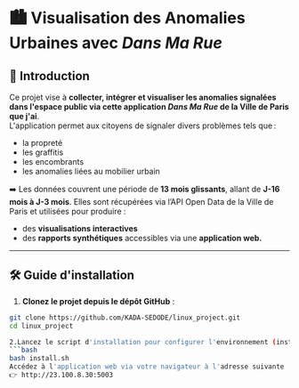 # 🏙️ Visualisation des Anomalies Urbaines avec *Dans Ma Rue*

## 📌 Introduction

Ce projet vise à **collecter, intégrer et visualiser les anomalies signalées dans l'espace public via cette application _Dans Ma Rue_ de la Ville de Paris que j'ai**.  
L'application permet aux citoyens de signaler divers problèmes tels que :
- la propreté
- les graffitis
- les encombrants
- les anomalies liées au mobilier urbain

➡️ Les données couvrent une période de **13 mois glissants**, allant de **J-16 mois à J-3 mois**. Elles sont récupérées via l’API Open Data de la Ville de Paris et utilisées pour produire :
- des **visualisations interactives**
- des **rapports synthétiques** accessibles via une **application web.**

---

## 🛠️ Guide d'installation

1. **Clonez le projet depuis le dépôt GitHub** :

```bash
git clone https://github.com/KADA-SEDODE/linux_project.git
cd linux_project

2.Lancez le script d'installation pour configurer l'environnement (installation des dépendances et préparation de Docker) :
```bash
bash install.sh
Accédez à l'application web via votre navigateur à l'adresse suivante :
👉 http://23.100.8.30:5003

